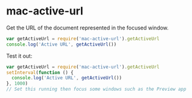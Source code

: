 # mac-active-url

Get the URL of the document represented in the focused window.

```js
var getActiveUrl = require('mac-active-url').getActiveUrl
console.log('Active URL', getActiveUrl())
```

Test it out:

```js
var getActiveUrl = require('mac-active-url').getActiveUrl
setInterval(function () {
  console.log('Active URL', getActiveUrl())
}, 1000)
// Set this running then focus some windows such as the Preview app
```
